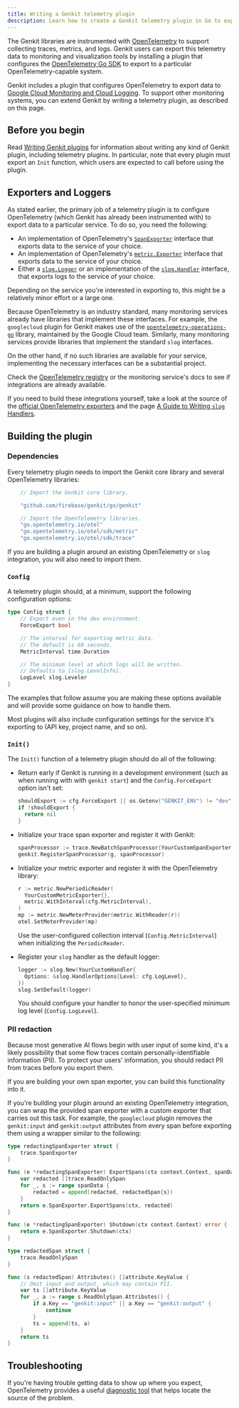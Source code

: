 ```yaml
---
title: Writing a Genkit telemetry plugin
description: Learn how to create a Genkit telemetry plugin in Go to export traces, metrics, and logs using OpenTelemetry.
---
```


The Genkit libraries are instrumented with [OpenTelemetry](http://opentelemetry.io)
to support collecting traces, metrics, and logs. Genkit users can export this
telemetry data to monitoring and visualization tools by installing a plugin that
configures the [OpenTelemetry Go SDK](https://opentelemetry.io/docs/languages/go/getting-started/)
to export to a particular OpenTelemetry-capable system.

Genkit includes a plugin that configures OpenTelemetry to export data to
[Google Cloud Monitoring and Cloud Logging](/go/docs/plugins/google-cloud). To support
other monitoring systems, you can extend Genkit by writing a telemetry plugin,
as described on this page.

## Before you begin

Read [Writing Genkit plugins](/go/docs/plugin-authoring) for information about writing
any kind of Genkit plugin, including telemetry plugins. In particular, note that
every plugin must export an `Init` function, which users are expected to call
before using the plugin.

## Exporters and Loggers

As stated earlier, the primary job of a telemetry plugin is to configure
OpenTelemetry (which Genkit has already been instrumented with) to export data
to a particular service. To do so, you need the following:

- An implementation of OpenTelemetry's [`SpanExporter`](https://pkg.go.dev/go.opentelemetry.io/otel/sdk/trace#SpanExporter)
  interface that exports data to the service of your choice.
- An implementation of OpenTelemetry's [`metric.Exporter`](https://pkg.go.dev/go.opentelemetry.io/otel/sdk/metric#Exporter)
  interface that exports data to the service of your choice.
- Either a [`slog.Logger`](https://pkg.go.dev/log/slog#Logger)
  or an implementation of the [`slog.Handler`](https://pkg.go.dev/log/slog#Handler)
  interface, that exports logs to the service of your choice.

Depending on the service you're interested in exporting to, this might be a
relatively minor effort or a large one.

Because OpenTelemetry is an industry standard, many monitoring services already
have libraries that implement these interfaces. For example, the `googlecloud`
plugin for Genkit makes use of the
[`opentelemetry-operations-go`](https://github.com/GoogleCloudPlatform/opentelemetry-operations-go)
library, maintained by the Google Cloud team.
Similarly, many monitoring services provide libraries that implement the
standard `slog` interfaces.

On the other hand, if no such libraries are available for your service,
implementing the necessary interfaces can be a substantial project.

Check the [OpenTelemetry registry](https://opentelemetry.io/ecosystem/registry/?component=exporter&language=go)
or the monitoring service's docs to see if integrations are already available.

If you need to build these integrations yourself, take a look at the source of
the [official OpenTelemetry exporters](https://github.com/open-telemetry/opentelemetry-go/tree/main/exporters)
and the page [A Guide to Writing `slog` Handlers](https://github.com/golang/example/blob/master/slog-handler-guide/README).

## Building the plugin

### Dependencies

Every telemetry plugin needs to import the Genkit core library and several
OpenTelemetry libraries:

```go
	// Import the Genkit core library.

	"github.com/firebase/genkit/go/genkit"

	// Import the OpenTelemetry libraries.
	"go.opentelemetry.io/otel"
	"go.opentelemetry.io/otel/sdk/metric"
	"go.opentelemetry.io/otel/sdk/trace"
```

If you are building a plugin around an existing OpenTelemetry or `slog`
integration, you will also need to import them.

### `Config`

A telemetry plugin should, at a minimum, support the following configuration
options:

```go
type Config struct {
	// Export even in the dev environment.
	ForceExport bool

	// The interval for exporting metric data.
	// The default is 60 seconds.
	MetricInterval time.Duration

	// The minimum level at which logs will be written.
	// Defaults to [slog.LevelInfo].
	LogLevel slog.Leveler
}
```

The examples that follow assume you are making these options available and will
provide some guidance on how to handle them.

Most plugins will also include configuration settings for the service it's
exporting to (API key, project name, and so on).

### `Init()`

The `Init()` function of a telemetry plugin should do all of the following:

- Return early if Genkit is running in a development environment (such as when
  running with with `genkit start`) and the `Config.ForceExport` option isn't
  set:

  ```go
  shouldExport := cfg.ForceExport || os.Getenv("GENKIT_ENV") != "dev"
  if !shouldExport {
  	return nil
  }
  ```

- Initialize your trace span exporter and register it with Genkit:

  ```go
  spanProcessor := trace.NewBatchSpanProcessor(YourCustomSpanExporter{})
  genkit.RegisterSpanProcessor(g, spanProcessor)
  ```

- Initialize your metric exporter and register it with the OpenTelemetry
  library:

  ```go
  r := metric.NewPeriodicReader(
  	YourCustomMetricExporter{},
  	metric.WithInterval(cfg.MetricInterval),
  )
  mp := metric.NewMeterProvider(metric.WithReader(r))
  otel.SetMeterProvider(mp)
  ```

  Use the user-configured collection interval (`Config.MetricInterval`) when
  initializing the `PeriodicReader`.

- Register your `slog` handler as the default logger:

  ```go
  logger := slog.New(YourCustomHandler{
  	Options: &slog.HandlerOptions{Level: cfg.LogLevel},
  })
  slog.SetDefault(logger)
  ```

  You should configure your handler to honor the user-specified minimum log
  level (`Config.LogLevel`).

### PII redaction

Because most generative AI flows begin with user input of some kind, it's a
likely possibility that some flow traces contain personally-identifiable
information (PII). To protect your users' information, you should redact PII
from traces before you export them.

If you are building your own span exporter, you can build this functionality
into it.

If you're building your plugin around an existing OpenTelemetry integration, you
can wrap the provided span exporter with a custom exporter that carries out this
task. For example, the `googlecloud` plugin removes the `genkit:input` and
`genkit:output` attributes from every span before exporting them using a wrapper
similar to the following:

```go
type redactingSpanExporter struct {
	trace.SpanExporter
}

func (e *redactingSpanExporter) ExportSpans(ctx context.Context, spanData []trace.ReadOnlySpan) error {
	var redacted []trace.ReadOnlySpan
	for _, s := range spanData {
		redacted = append(redacted, redactedSpan{s})
	}
	return e.SpanExporter.ExportSpans(ctx, redacted)
}

func (e *redactingSpanExporter) Shutdown(ctx context.Context) error {
	return e.SpanExporter.Shutdown(ctx)
}

type redactedSpan struct {
	trace.ReadOnlySpan
}

func (s redactedSpan) Attributes() []attribute.KeyValue {
	// Omit input and output, which may contain PII.
	var ts []attribute.KeyValue
	for _, a := range s.ReadOnlySpan.Attributes() {
		if a.Key == "genkit:input" || a.Key == "genkit:output" {
			continue
		}
		ts = append(ts, a)
	}
	return ts
}
```

## Troubleshooting

If you're having trouble getting data to show up where you expect, OpenTelemetry
provides a useful [diagnostic tool](https://opentelemetry.io/docs/languages/js/getting-started/nodejs/#troubleshooting)
that helps locate the source of the problem.
